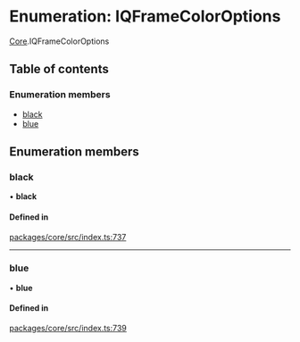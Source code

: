 # Enumeration: IQFrameColorOptions

[Core](../modules/Core.md).IQFrameColorOptions

## Table of contents

### Enumeration members

- [black](Core.IQFrameColorOptions.md#black)
- [blue](Core.IQFrameColorOptions.md#blue)

## Enumeration members

### black

• **black**

#### Defined in

[packages/core/src/index.ts:737](https://github.com/iniquitybbs/iniquity/blob/29195b9/packages/core/src/index.ts#L737)

___

### blue

• **blue**

#### Defined in

[packages/core/src/index.ts:739](https://github.com/iniquitybbs/iniquity/blob/29195b9/packages/core/src/index.ts#L739)
